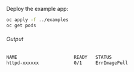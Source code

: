 Deploy the example app:

```bash
oc apply -f ../examples
oc get pods
```

###### _Output_
```bash
NAME                     READY   STATUS          
httpd-xxxxxx             0/1     ErrImagePull 

```


